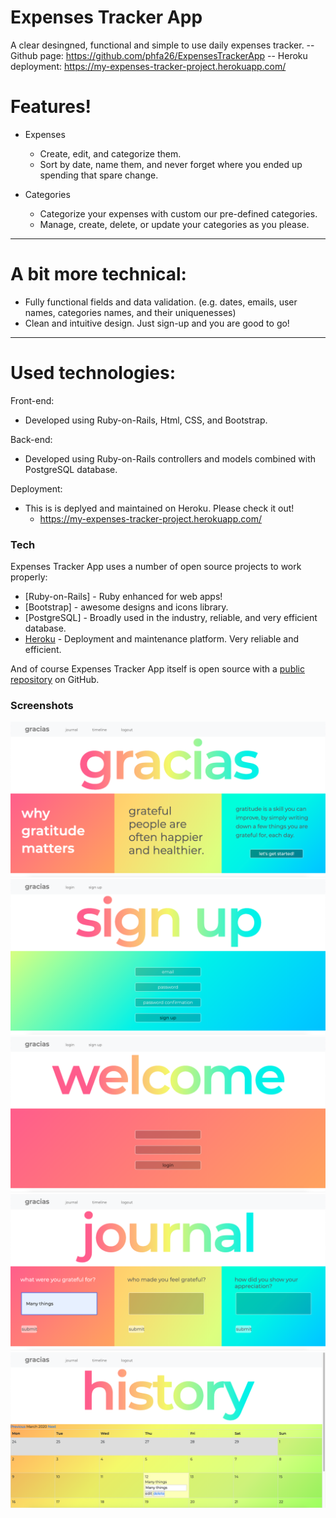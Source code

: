 # Expenses Tracker App

A clear desingned, functional and simple to use daily expenses tracker.
    -- Github page: https://github.com/phfa26/ExpensesTrackerApp
    -- Heroku deployment: https://my-expenses-tracker-project.herokuapp.com/

# Features!
- Expenses
    - Create, edit, and categorize them.
    - Sort by date, name them, and never forget where you ended up spending that spare change.

- Categories
    - Categorize your expenses with custom our pre-defined categories.
    - Manage, create, delete, or update your categories as you please.
---


# A bit more technical:

  - Fully functional fields and data validation. (e.g. dates, emails, user names, categories names, and their uniquenesses)
  - Clean and intuitive design. Just sign-up and you are good to go!

---

# Used technologies:

Front-end:
  - Developed using Ruby-on-Rails, Html, CSS, and Bootstrap.

Back-end:
  - Developed using Ruby-on-Rails controllers and models combined with PostgreSQL database.
  
Deployment:
  - This is is deplyed and maintained on Heroku. Please check it out!
    - https://my-expenses-tracker-project.herokuapp.com/

### Tech

Expenses Tracker App uses a number of open source projects to work properly:

* [Ruby-on-Rails] - Ruby enhanced for web apps!
* [Bootstrap] - awesome designs and icons library.
* [PostgreSQL] - Broadly used in the industry, reliable, and very efficient database.
* [Heroku][heroku-url] - Deployment and maintenance platform. Very reliable and efficient.

And of course Expenses Tracker App itself is open source with a [public repository][git-repo-url]
 on GitHub.

   [git-repo-url]: <https://github.com/phfa26/ExpensesTrackerApp>
   [heroku-url]: <https://my-expenses-tracker-project.herokuapp.com/>
   
   ### Screenshots
   
![Homepage](./screenshots/Home.png)
![Sign Up](/screenshots/Signup.png)
![Login](/screenshots/Login.png)
![Journal](/screenshots/journal.png)
![History](/screenshots/history.png)
   